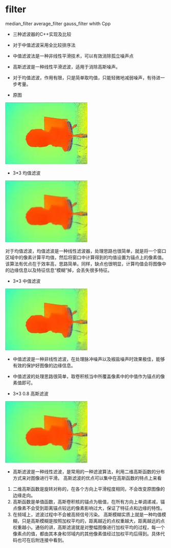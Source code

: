 # filter
median_filter average_filter gauss_filter whith Cpp

- 三种滤波器的C++实现及比较
- 对于中值滤波采用全比较排序法
- 中值滤波法是一种非线性平滑技术，可以有效消除孤立噪声点
- 高斯滤波是一种线性平滑滤波，适用于消除高斯噪声。
- 对于均值滤波，作用有限，只是简单取均值，只能轻微地减弱噪声，有待进一步考量。

- 原图

![原图](filter/test.jpg)

- 3\*3 均值滤波

![3\*3 均值滤波](filter/average_res_3.jpg)

对于均值滤波，均值滤波是一种线性滤波器，处理思路也很简单，就是将一个窗口区域中的像素计算平均值，然后将窗口中计算得到的均值设置为锚点上的像素值。
该算法有优点在于效率高，思路简单。同样，缺点也很明显，计算均值会将图像中的边缘信息以及特征信息“模糊”掉，会丢失很多特征。

- 3\*3 中值滤波

![3\*3 中值滤波](filter/median_res_3.jpg)
- 中值滤波是一种非线性滤波，在处理脉冲噪声以及椒盐噪声时效果极佳，能够有效的保护好图像的边缘信息。
- 中值滤波的处理思路很简单，取卷积核当中所覆盖像素中的中值作为锚点的像素值即可。

- 3\*3 0.8 高斯滤波

![3\*3 高斯滤波](filter/gauss_res_3_0.8.jpg)

- 高斯滤波是一种线性滤波，是常用的一种滤波算法，利用二维高斯函数的分布方式来对图像进行平滑。
高斯滤波的优点可以集中在高斯函数的特点上来看
1. 二维高斯函数是旋转对称的，在各个方向上平滑程度相同，不会改变原图像的边缘走向。
2. 高斯函数是单值函数，高斯卷积核的锚点为极值，在所有方向上单调递减，锚点像素不会受到距离锚点较远的像素影响过大，保证了特征点和边缘的特性。
3. 在频域上，滤波过程中不会被高频信号污染。
高斯模糊实质上就是一种均值模糊，只是高斯模糊是按照加权平均的，距离越近的点权重越大，距离越远的点权重越小。通俗的讲，高斯滤波就是对整幅图像进行加权平均的过程，每一个像素点的值，都由其本身和邻域内的其他像素值经过加权平均后得到。具体代码也可在后附连接中看到。
